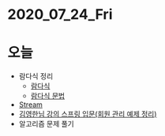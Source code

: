 # 2020_07_24_Fri

# 오늘

- 람다식 정리
    - [람다식](https://www.notion.so/g1moon/de63e354749c42eba64d13475d4aef74)
    - [람다식 문법](https://www.notion.so/g1moon/2becae0d95c14f0683496fd0ccfac315)
- [Stream](https://www.notion.so/g1moon/Stream-bb00cb232885490fbc5464a088b9f14e)
- [김영한님 강의 스프링 입문(회원 관리 예제 정리)](https://www.notion.so/g1moon/inflearn-_-89ac576e051340b1b6e933c12b0f5bf3#5a135945148d4d0ab142d622c0a5e6fc)
- 알고리즘 문제 풀기